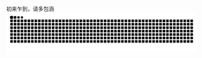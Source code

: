 初来乍到，请多包涵
<picture>
  <source media="(prefers-color-scheme: dark)" srcset="https://raw.githubusercontent.com/zhuo-yue-shi/zhuo-yue-shi/output/github-contribution-grid-snake-dark.svg">
  <source media="(prefers-color-scheme: light)" srcset="https://raw.githubusercontent.com/zhuo-yue-shi/zhuo-yue-shi/output/github-contribution-grid-snake.svg">
  <img alt="github contribution grid snake animation" src="https://raw.githubusercontent.com/zhuo-yue-shi/zhuo-yue-shi/output/github-contribution-grid-snake.svg">
</picture>
